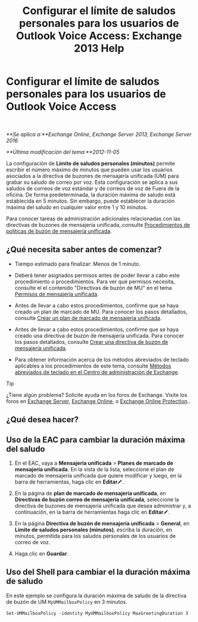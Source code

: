 ﻿---
title: 'Configurar el límite de saludos personales para los usuarios de Outlook Voice Access: Exchange 2013 Help'
TOCTitle: Configurar el límite de saludos personales para los usuarios de Outlook Voice Access
ms:assetid: d400f250-0f55-45f5-9918-5f1d7819fbdf
ms:mtpsurl: https://technet.microsoft.com/es-es/library/Bb201731(v=EXCHG.150)
ms:contentKeyID: 50556892
ms.date: 05/22/2018
mtps_version: v=EXCHG.150
ms.translationtype: MT
---

# Configurar el límite de saludos personales para los usuarios de Outlook Voice Access

 

_**Se aplica a:**Exchange Online, Exchange Server 2013, Exchange Server 2016_

_**Última modificación del tema:**2012-11-05_

La configuración de **Límite de saludos personales (minutos)** permite escribir el número máximo de minutos que pueden usar los usuarios asociados a la directiva de buzones de mensajería unificada (UM) para grabar su saludo de correo por voz. Esta configuración se aplica a sus saludos de correos de voz estándar y de correos de voz de Fuera de la oficina. De forma predeterminada, la duración máxima de saludo está establecida en 5 minutos. Sin embargo, puede establecer la duración máxima del saludo en cualquier valor entre 1 y 10 minutos.

Para conocer tareas de administración adicionales relacionadas con las directivas de buzones de mensajería unificada, consulte [Procedimientos de políticas de buzón de mensajería unificada](um-mailbox-policy-procedures-exchange-2013-help.md).

## ¿Qué necesita saber antes de comenzar?

  - Tiempo estimado para finalizar: Menos de 1 minuto.

  - Deberá tener asignados permisos antes de poder llevar a cabo este procedimiento o procedimientos. Para ver qué permisos necesita, consulte el el contenido "Directivas de buzón de MU" en el tema [Permisos de mensajería unificada](unified-messaging-permissions-exchange-2013-help.md).

  - Antes de llevar a cabo estos procedimientos, confirme que se haya creado un plan de marcado de MU. Para conocer los pasos detallados, consulte [Crear un plan de marcado de mensajería unificada](create-a-um-dial-plan-exchange-2013-help.md).

  - Antes de llevar a cabo estos procedimientos, confirme que se haya creado una directiva de buzón de mensajería unificada. Para conocer los pasos detallados, consulte [Crear una directiva de buzón de mensajería unificada](create-a-um-mailbox-policy-exchange-2013-help.md).

  - Para obtener información acerca de los métodos abreviados de teclado aplicables a los procedimientos de este tema, consulte [Métodos abreviados de teclado en el Centro de administración de Exchange](keyboard-shortcuts-in-the-exchange-admin-center-exchange-online-protection-help.md).


> [!TIP]
> ¿Tiene algún problema? Solicite ayuda en los foros de Exchange. Visite los foros en <A href="https://go.microsoft.com/fwlink/p/?linkid=60612">Exchange Server</A>, <A href="https://go.microsoft.com/fwlink/p/?linkid=267542">Exchange Online</A>, o <A href="https://go.microsoft.com/fwlink/p/?linkid=285351">Exchange Online Protection</A>..



## ¿Qué desea hacer?

## Uso de la EAC para cambiar la duración máxima del saludo

1.  En el EAC, vaya a **Mensajería unificada** \> **Planes de marcado de mensajería unificada**. En la vista de la lista, seleccione el plan de marcado de mensajería unificada que quiere modificar y luego, en la barra de herramientas, haga clic en **Editar**![Icono Editar](images/Bb124582.6f53ccb2-1f13-4c02-bea0-30690e6ea71d(EXCHG.150).gif "Icono Editar").

2.  En la página de **plan de marcado de mensajería unificada**, en **Directivas de buzón correo de mensajería unificada**, seleccione la directiva de buzones de mensajería unificada que desea administrar y, a continuación, en la barra de herramientas haga clic en **Editar**![Icono Editar](images/Bb124582.6f53ccb2-1f13-4c02-bea0-30690e6ea71d(EXCHG.150).gif "Icono Editar").

3.  En la página **Directiva de buzón de mensajería unificada** \> **General**, en **Límite de saludos personales (minutos)**, escriba la duración, en minutos, permitida para los saludos personales de los usuarios de correo de voz.

4.  Haga clic en **Guardar**.

## Uso del Shell para cambiar el la duración máxima de saludo

En este ejemplo se configura la duración máxima de saludo de la directiva de buzón de UM `MyUMMailboxPolicy` en 3 minutos.

    Set-UMMailboxPolicy -identity MyUMMailboxPolicy MaxGreetingDuration 3

